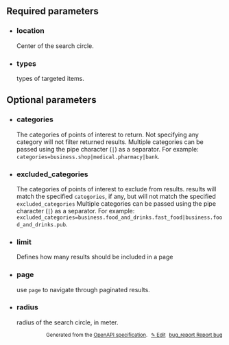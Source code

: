 <!--- This is a generated file, do not edit! -->
<!--- [START woosmap_http_parameters_localitiesnearby] -->
<h2 id="required-parameters">Required parameters</h2>

-   <h3 class="parameter-name" id="location">location</h3>

    Center of the search circle.

-   <h3 class="parameter-name" id="types">types</h3>

    types of targeted items.

<h2 id="optional-parameters">Optional parameters</h2>

-   <h3 class="parameter-name" id="categories">categories</h3>

    The categories of points of interest to return.  Not specifying any category will not filter returned results.  Multiple categories can be passed using the pipe character (`|`) as a separator. For example: `categories=business.shop|medical.pharmacy|bank`.

-   <h3 class="parameter-name" id="excluded_categories">excluded_categories</h3>

    The categories of points of interest to exclude from results.  results will match the specified `categories`, if any, but will not match the specified `excluded_categories`  Multiple categories can be passed using the pipe character (`|`) as a separator. For example: `excluded_categories=business.food_and_drinks.fast_food|business.food_and_drinks.pub`.

-   <h3 class="parameter-name" id="limit">limit</h3>

    Defines how many results should be included in a page

-   <h3 class="parameter-name" id="page">page</h3>

    use `page` to navigate through paginated results.

-   <h3 class="parameter-name" id="radius">radius</h3>

    radius of the search circle, in meter.


<p style="text-align: right; font-size: smaller;">Generated from the <a data-label="openapi-github" href="https://github.com/woosmap/openapi-specification" title="Woosmap OpenAPI Specification" class="external">OpenAPI specification</a>.
<a data-label="openapi-github-woosmap-http-parameters-localitiesnearby" data-action="edit" style="margin-left: 5px;" href="https://github.com/woosmap/openapi-specification/tree/main/specification/parameters" title="Edit on GitHub">✎ Edit</a>
<a data-label="openapi-github-woosmap-http-parameters-localitiesnearby" data-action="bug" style="margin-left: 5px;" href="https://github.com/woosmap/openapi-specification/issues/new?assignees=&labels=type%3A+bug%2C+triage+me&template=bug_report.md&title=[parameters] Bug - /localities/nearby" title="File bug for parameters on GitHub"><span class="material-icons">bug_report</span> Report bug</a>
</p>

<!--- [END woosmap_http_parameters_localitiesnearby] -->